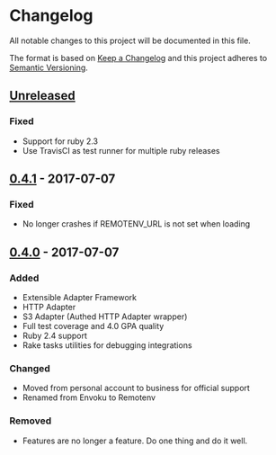 # Changelog

All notable changes to this project will be documented in this file.

The format is based on [Keep a Changelog](http://keepachangelog.com/en/1.0.0/)
and this project adheres to [Semantic Versioning](http://semver.org/spec/v2.0.0.html).



## [Unreleased]

### Fixed

- Support for ruby 2.3
- Use TravisCI as test runner for multiple ruby releases


## [0.4.1] - 2017-07-07

### Fixed

- No longer crashes if REMOTENV_URL is not set when loading


## [0.4.0] - 2017-07-07

### Added

- Extensible Adapter Framework
- HTTP Adapter
- S3 Adapter (Authed HTTP Adapter wrapper)
- Full test coverage and 4.0 GPA quality
- Ruby 2.4 support
- Rake tasks utilities for debugging integrations

### Changed

- Moved from personal account to business for official support
- Renamed from Envoku to Remotenv

### Removed

- Features are no longer a feature. Do one thing and do it well.


[Unreleased]: https://github.com/signisto/remotenv-ruby/compare/v0.4.1...HEAD
[0.4.1]: https://github.com/signisto/remotenv-ruby/compare/v0.4.0...v0.4.1
[0.4.0]: https://github.com/signisto/remotenv-ruby/compare/v0.3.0...v0.4.0

